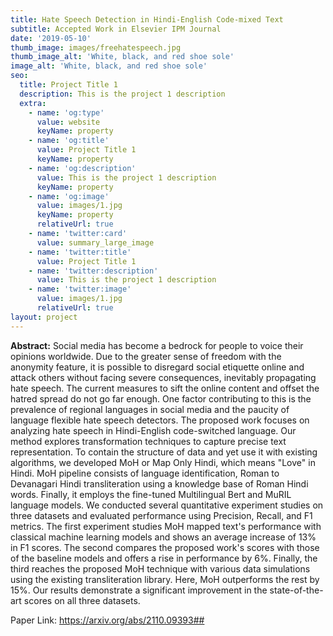 ```yaml
---
title: Hate Speech Detection in Hindi-English Code-mixed Text
subtitle: Accepted Work in Elsevier IPM Journal
date: '2019-05-10'
thumb_image: images/freehatespeech.jpg
thumb_image_alt: 'White, black, and red shoe sole'
image_alt: 'White, black, and red shoe sole'
seo:
  title: Project Title 1
  description: This is the project 1 description
  extra:
    - name: 'og:type'
      value: website
      keyName: property
    - name: 'og:title'
      value: Project Title 1
      keyName: property
    - name: 'og:description'
      value: This is the project 1 description
      keyName: property
    - name: 'og:image'
      value: images/1.jpg
      keyName: property
      relativeUrl: true
    - name: 'twitter:card'
      value: summary_large_image
    - name: 'twitter:title'
      value: Project Title 1
    - name: 'twitter:description'
      value: This is the project 1 description
    - name: 'twitter:image'
      value: images/1.jpg
      relativeUrl: true
layout: project
---
```

**Abstract:** Social media has become a bedrock for people to voice their opinions worldwide. Due to the greater sense of freedom with the anonymity feature, it is possible to disregard social etiquette online and attack others without facing severe consequences, inevitably propagating hate speech. The current measures to sift the online content and offset the hatred spread do not go far enough. One factor contributing to this is the prevalence of regional languages in social media and the paucity of language flexible hate speech detectors. The proposed work focuses on analyzing hate speech in Hindi-English code-switched language. Our method explores transformation techniques to capture precise text representation. To contain the structure of data and yet use it with existing algorithms, we developed MoH or Map Only Hindi, which means "Love" in Hindi. MoH pipeline consists of language identification, Roman to Devanagari Hindi transliteration using a knowledge base of Roman Hindi words. Finally, it employs the fine-tuned Multilingual Bert and MuRIL language models. We conducted several quantitative experiment studies on three datasets and evaluated performance using Precision, Recall, and F1 metrics. The first experiment studies MoH mapped text's performance with classical machine learning models and shows an average increase of 13% in F1 scores. The second compares the proposed work's scores with those of the baseline models and offers a rise in performance by 6%. Finally, the third reaches the proposed MoH technique with various data simulations using the existing transliteration library. Here, MoH outperforms the rest by 15%. Our results demonstrate a significant improvement in the state-of-the-art scores on all three datasets.



Paper Link: <https://arxiv.org/abs/2110.09393##>
